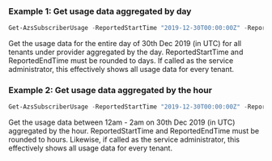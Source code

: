 ### Example 1: Get usage data aggregated by day
```powershell
Get-AzsSubscriberUsage -ReportedStartTime "2019-12-30T00:00:00Z" -ReportedEndTime "2019-12-31T00:00:00Z" -AggregationGranularity Daily
```

Get the usage data for the entire day of 30th Dec 2019 (in UTC) for all tenants under provider aggregated by the day. ReportedStartTime and ReportedEndTime must be rounded to days. If called as the service administrator, this effectively shows all usage data for every tenant. 

### Example 2: Get usage data aggregated by the hour
```powershell
Get-AzsSubscriberUsage -ReportedStartTime "2019-12-30T00:00:00Z" -ReportedEndTime "2019-12-30T02:00:00Z" -AggregationGranularity Hourly
```

Get the usage data between  12am - 2am on 30th Dec 2019 (in UTC) aggregated by the hour. ReportedStartTime and ReportedEndTime must be rounded to hours. Likewise, if called as the service administrator, this effectively shows all usage data for every tenant.

